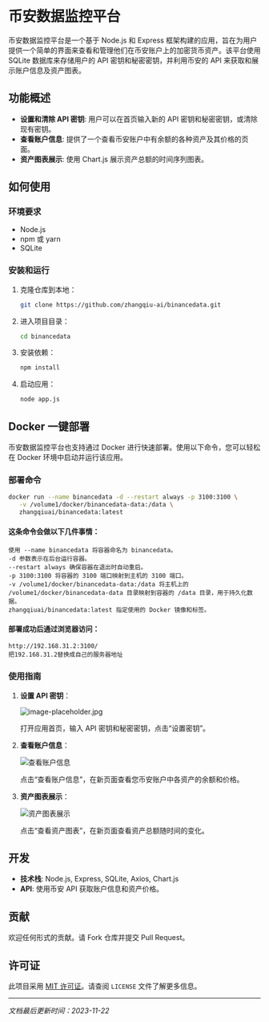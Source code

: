 # 币安数据监控平台

币安数据监控平台是一个基于 Node.js 和 Express 框架构建的应用，旨在为用户提供一个简单的界面来查看和管理他们在币安账户上的加密货币资产。该平台使用 SQLite 数据库来存储用户的 API 密钥和秘密密钥，并利用币安的 API 来获取和展示账户信息及资产图表。

## 功能概述

- **设置和清除 API 密钥**: 用户可以在首页输入新的 API 密钥和秘密密钥，或清除现有密钥。
- **查看账户信息**: 提供了一个查看币安账户中有余额的各种资产及其价格的页面。
- **资产图表展示**: 使用 Chart.js 展示资产总额的时间序列图表。

## 如何使用

### 环境要求

- Node.js
- npm 或 yarn
- SQLite



### 安装和运行

1. 克隆仓库到本地：

    ```bash
    git clone https://github.com/zhangqiu-ai/binancedata.git
    ```

2. 进入项目目录：

    ```bash
    cd binancedata
    ```

3. 安装依赖：

    ```bash
    npm install
    ```

4. 启动应用：

    ```bash
    node app.js
    ```

## Docker 一键部署

币安数据监控平台也支持通过 Docker 进行快速部署。使用以下命令，您可以轻松在 Docker 环境中启动并运行该应用。

### 部署命令

```bash
docker run --name binancedata -d --restart always -p 3100:3100 \
   -v /volume1/docker/binancedata-data:/data \
   zhangqiuai/binancedata:latest
```

#### 这条命令会做以下几件事情：

    使用 --name binancedata 将容器命名为 binancedata。
    -d 参数表示在后台运行容器。
    --restart always 确保容器在退出时自动重启。
    -p 3100:3100 将容器的 3100 端口映射到主机的 3100 端口。
    -v /volume1/docker/binancedata-data:/data 将主机上的 /volume1/docker/binancedata-data 目录映射到容器的 /data 目录，用于持久化数据。
    zhangqiuai/binancedata:latest 指定使用的 Docker 镜像和标签。

#### 部署成功后通过浏览器访问：

    http://192.168.31.2:3100/
    把192.168.31.2替换成自己的服务器地址

### 使用指南

1. **设置 API 密钥**：
   
   ![image-placeholder.jpg](https://img.zhangqiu.pro/file/43b8a99ffe7fefbe5e063.png)  <!-- 替换为实际的演示图片 -->
   

   打开应用首页，输入 API 密钥和秘密密钥，点击“设置密钥”。

2. **查看账户信息**：

   ![查看账户信息](https://img.zhangqiu.pro/file/ae4744384078e643a0fe3.png)  <!-- 替换为实际的演示图片 -->

   点击“查看账户信息”，在新页面查看您币安账户中各资产的余额和价格。

3. **资产图表展示**：

   ![资产图表展示](https://img.zhangqiu.pro/file/a7b05e43373c98d8f319f.gif)  <!-- 替换为实际的演示图片 -->

   点击“查看资产图表”，在新页面查看资产总额随时间的变化。

## 开发

- **技术栈**: Node.js, Express, SQLite, Axios, Chart.js
- **API**: 使用币安 API 获取账户信息和资产价格。

## 贡献

欢迎任何形式的贡献。请 Fork 仓库并提交 Pull Request。

## 许可证

此项目采用 [MIT 许可证](LICENSE)。请查阅 `LICENSE` 文件了解更多信息。

---

_文档最后更新时间：2023-11-22_
